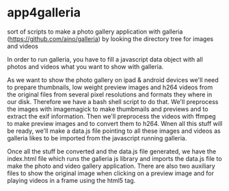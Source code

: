 app4galleria
============

sort of scripts to make a photo gallery application with galleria (https://github.com/aino/galleria) by looking the directory tree for images and videos

In order to run galleria, you have to fill a javascript data object with all photos and videos what you want to show with galleria. 

As we want to show the photo gallery on ipad & android devices we'll need to prepare thumbnails, low weight preview images and h264 videos from the original files from several pixel resolutions and formats they where in our disk. Therefore we have a bash shell script to do that. We'll preprocess the images with imagemagick to make thumbmails and previews and to extract the exif information. Then we'll preprocess the videos with ffmpeg to make preview images and to convert them to h264. Wnen all this stuff will be ready, we'll make a data.js file pointing to all these images and videos as galleria likes to be imported from the javascript running galleria.

Once all the stuff be converted and the data.js file generated, we have the index.html file which runs the galleria js library and imports the data.js file to make the photo and video gallery application. There are also two auxiliary files to show the original image when clicking on a preview image and for playing videos in a frame using the html5 tag.
